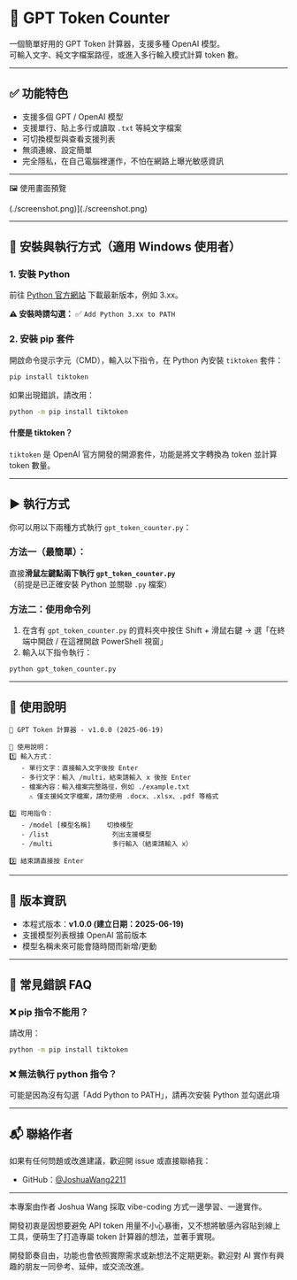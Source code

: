 # 🦮 GPT Token Counter

一個簡單好用的 GPT Token 計算器，支援多種 OpenAI 模型。  
可輸入文字、純文字檔案路徑，或進入多行輸入模式計算 token 數。

---

## ✅ 功能特色

- 支援多個 GPT / OpenAI 模型
- 支援單行、貼上多行或讀取 `.txt` 等純文字檔案
- 可切換模型與查看支援列表
- 無須連線、設定簡單
- 完全隱私，在自己電腦裡運作，不怕在網路上曝光敏感資訊

---

🖼️ 使用畫面預覽

(./screenshot.png)](./screenshot.png)

---

## 🚀 安裝與執行方式（適用 Windows 使用者）

### 1. 安裝 Python

前往 [Python 官方網站](https://www.python.org/downloads/) 下載最新版本，例如 3.xx。  

**⚠️ 安裝時請勾選：** ✅ `Add Python 3.xx to PATH`

### 2. 安裝 pip 套件

開啟命令提示字元（CMD），輸入以下指令，在 Python 內安裝 `tiktoken` 套件：

```bash
pip install tiktoken
```

如果出現錯誤，請改用：

```bash
python -m pip install tiktoken
```

#### 什麼是 tiktoken？

`tiktoken` 是 OpenAI 官方開發的開源套件，功能是將文字轉換為 token 並計算 token 數量。

---

## ▶️ 執行方式

你可以用以下兩種方式執行 `gpt_token_counter.py`：

### 方法一（最簡單）：
直接**滑鼠左鍵點兩下執行 `gpt_token_counter.py`**  
（前提是已正確安裝 Python 並關聯 `.py` 檔案）

### 方法二：使用命令列
1. 在含有 `gpt_token_counter.py` 的資料夾中按住 Shift + 滑鼠右鍵 → 選「在終端中開啟 / 在這裡開啟 PowerShell 視窗」
2. 輸入以下指令執行：

```bash
python gpt_token_counter.py
```

---

## 📁 使用說明

```
🦮 GPT Token 計算器 - v1.0.0 (2025-06-19)

📌 使用說明：
1️⃣ 輸入方式：
   - 單行文字：直接輸入文字後按 Enter
   - 多行文字：輸入 /multi，結束請輸入 x 後按 Enter
   - 檔案內容：輸入檔案完整路徑，例如 ./example.txt
     ⚠️ 僅支援純文字檔案，請勿使用 .docx、.xlsx、.pdf 等格式

2️⃣ 可用指令：
   - /model [模型名稱]    切換模型
   - /list                列出支援模型
   - /multi               多行輸入（結束請輸入 x）

3️⃣ 結束請直接按 Enter
```

---

## 📅 版本資訊

- 本程式版本：**v1.0.0 (建立日期：2025-06-19)**
- 支援模型列表根據 OpenAI 當前版本
- 模型名稱未來可能會隨時間而新增/更動

---

## 🚫 常見錯誤 FAQ

### ❌ pip 指令不能用？
請改用：

```bash
python -m pip install tiktoken
```

### ❌ 無法執行 python 指令？
可能是因為沒有勾選「Add Python to PATH」，請再次安裝 Python 並勾選此項

---

## 📬 聯絡作者

如果有任何問題或改進建議，歡迎開 issue 或直接聯絡我：

- GitHub：[@JoshuaWang2211](https://github.com/JoshuaWang2211)  

---

本專案由作者 Joshua Wang 採取 vibe-coding 方式一邊學習、一邊實作。

開發初衷是因想要避免 API token 用量不小心暴衝，又不想將敏感內容貼到線上工具，便萌生了打造專屬 token 計算器的想法，並著手實現。

開發節奏自由，功能也會依照實際需求或新想法不定期更新。歡迎對 AI 實作有興趣的朋友一同參考、延伸，或交流改進。